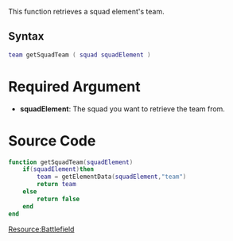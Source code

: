 This function retrieves a squad element's team.

Syntax
------

``` lua
team getSquadTeam ( squad squadElement )
```

Required Argument
=================

-   **squadElement**: The squad you want to retrieve the team from.

Source Code
===========

``` lua
function getSquadTeam(squadElement)
    if(squadElement)then
        team = getElementData(squadElement,"team")
        return team
    else
        return false
    end
end
```

[<Resource:Battlefield>](/docs/Resource:Battlefield.md "wikilink")
